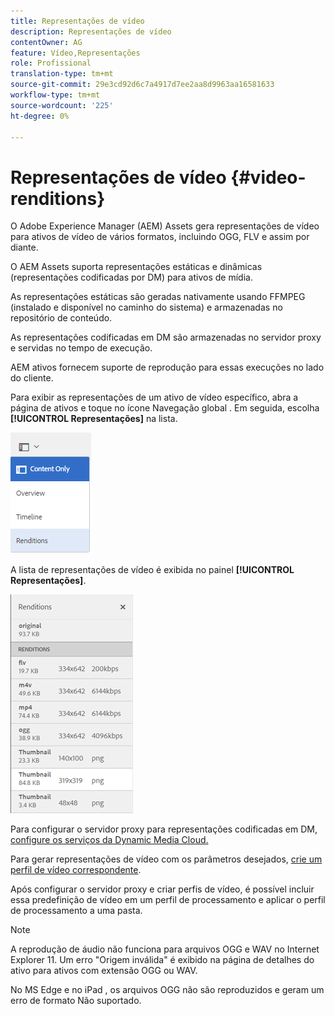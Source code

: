 ```yaml
---
title: Representações de vídeo
description: Representações de vídeo
contentOwner: AG
feature: Vídeo,Representações
role: Profissional
translation-type: tm+mt
source-git-commit: 29e3cd92d6c7a4917d7ee2aa8d9963aa16581633
workflow-type: tm+mt
source-wordcount: '225'
ht-degree: 0%

---
```



# Representações de vídeo {#video-renditions}

O Adobe Experience Manager (AEM) Assets gera representações de vídeo para ativos de vídeo de vários formatos, incluindo OGG, FLV e assim por diante.

O AEM Assets suporta representações estáticas e dinâmicas (representações codificadas por DM) para ativos de mídia.

As representações estáticas são geradas nativamente usando FFMPEG (instalado e disponível no caminho do sistema) e armazenadas no repositório de conteúdo.

As representações codificadas em DM são armazenadas no servidor proxy e servidas no tempo de execução.

AEM ativos fornecem suporte de reprodução para essas execuções no lado do cliente.

Para exibir as representações de um ativo de vídeo específico, abra a página de ativos e toque no ícone Navegação global . Em seguida, escolha **[!UICONTROL Representações]** na lista.

![chlimage_1-478](assets/chlimage_1-478.png)

A lista de representações de vídeo é exibida no painel **[!UICONTROL Representações]**.

![chlimage_1-479](assets/chlimage_1-479.png)

Para configurar o servidor proxy para representações codificadas em DM, [configure os serviços da Dynamic Media Cloud.](config-dynamic.md)

Para gerar representações de vídeo com os parâmetros desejados, [crie um perfil de vídeo correspondente](video-profiles.md).

Após configurar o servidor proxy e criar perfis de vídeo, é possível incluir essa predefinição de vídeo em um perfil de processamento e aplicar o perfil de processamento a uma pasta.

>[!NOTE]
>
>A reprodução de áudio não funciona para arquivos OGG e WAV no Internet Explorer 11. Um erro &quot;Origem inválida&quot; é exibido na página de detalhes do ativo para ativos com extensão OGG ou WAV.
>
>No MS Edge e no iPad , os arquivos OGG não são reproduzidos e geram um erro de formato Não suportado.
